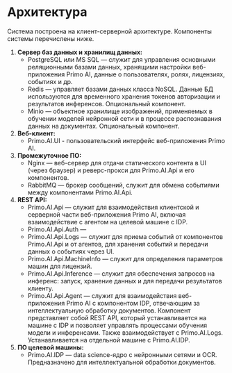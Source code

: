 # Архитектура

Система построена на клиент-серверной архитектуре. Компоненты системы перечислены ниже.

1. **Сервер баз данных и хранилищ данных:**
   * PostgreSQL или MS SQL — служит для управления основными реляционными базами данных, хранящими настройки веб-приложения Primo AI, данные о пользователях, ролях, лицензиях, событиях и др.
   * Redis — управляет базами данных класса NoSQL. Данные БД используются для временного хранения токенов авторизации и результатов инференсов. Опциональный компонент.
   * Minio — объектное хранилище изображений, применяемых в обучении моделей нейронной сети и в процессе распознавания данных на документах. Опциональный компонент.
2. **Веб-клиент:**
   * Primo.AI.UI - пользовательский интерфейс веб-приложения Primo AI.
3. **Промежуточное ПО:**
   * Nginx — веб-сервер для отдачи статического контента в UI (через браузер) и реверс-прокси для Primo.AI.Api и его компонентов.
   * RabbitMQ — брокер сообщений, служит для обмена событиями между компонентами Primo.AI.Api.
4. **REST API:**
   * Primo.AI.Api — служит для взаимодействия клиентской и серверной части веб-приложения Primo AI, включая взаимодействие с агентом на целевой машине с IDP.
   * Primo.AI.Api.Auth — 
   * Primo.AI.Api.Logs — служит для приема событий от компонентов Primo.AI.Api и от агентов, для хранения событий и передачи данных о событиях через UI.
   * Primo.AI.Api.MachineInfo — служит для определения параметров машин для лицензий.
   * Primo.AI.Api.Inference — служит для обеспечения запросов на инференс: запуск, хранение данных и для передачи результатов клиенту.
   * Primo.AI.Api.Agent — служит для взаимодействия веб-приложения Primo AI с компонентом IDP, отвечающим за интеллектуальную обработку документов. Компонент представляет собой REST API, который устанавливается на машине с IDP и позволяет управлять процессами обучения модели и инференсами. Также взаимодействует с Primo.AI.Logs. Устанавливается на отдельной машине с Primo.AI.IDP.
5. **ПО целевой машины:**
   * Primo.AI.IDP — data science-ядро с нейронными сетями и OCR. Предназначено для интеллектуальной обработки документов.

